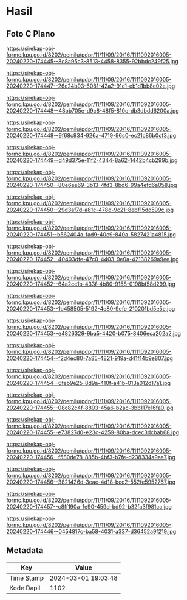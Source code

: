 # Hasil

## Foto C Plano

https://sirekap-obj-formc.kpu.go.id/8202/pemilu/pdpr/11/11/09/20/16/1111092016005-20240220-174445--8c8a95c3-8513-4458-8355-92bbdc249f25.jpg

https://sirekap-obj-formc.kpu.go.id/8202/pemilu/pdpr/11/11/09/20/16/1111092016005-20240220-174447--26c24b93-6081-42a2-91c1-eb1d1bb8c02e.jpg

https://sirekap-obj-formc.kpu.go.id/8202/pemilu/pdpr/11/11/09/20/16/1111092016005-20240220-174448--48bb705e-d9c8-48f5-810c-db3dbdd6200a.jpg

https://sirekap-obj-formc.kpu.go.id/8202/pemilu/pdpr/11/11/09/20/16/1111092016005-20240220-174448--9f68c934-926a-4719-96c0-ec21c86b0cf3.jpg

https://sirekap-obj-formc.kpu.go.id/8202/pemilu/pdpr/11/11/09/20/16/1111092016005-20240220-174449--d49d375e-11f2-4344-8a62-1442b4cb299b.jpg

https://sirekap-obj-formc.kpu.go.id/8202/pemilu/pdpr/11/11/09/20/16/1111092016005-20240220-174450--80e6ee69-3b13-4fd3-8bd6-99a4efd6a058.jpg

https://sirekap-obj-formc.kpu.go.id/8202/pemilu/pdpr/11/11/09/20/16/1111092016005-20240220-174450--29d3af7d-a81c-478d-9c21-8ebf15dd599c.jpg

https://sirekap-obj-formc.kpu.go.id/8202/pemilu/pdpr/11/11/09/20/16/1111092016005-20240220-174451--b562404a-fad9-40c9-840a-5827421a4815.jpg

https://sirekap-obj-formc.kpu.go.id/8202/pemilu/pdpr/11/11/09/20/16/1111092016005-20240220-174452--40403dfe-47c0-4403-9e0a-42138269a9ee.jpg

https://sirekap-obj-formc.kpu.go.id/8202/pemilu/pdpr/11/11/09/20/16/1111092016005-20240220-174452--64a2cc1b-433f-4b80-9158-0198bf58d299.jpg

https://sirekap-obj-formc.kpu.go.id/8202/pemilu/pdpr/11/11/09/20/16/1111092016005-20240220-174453--1b458505-5192-4e80-9efe-210201bd5e5e.jpg

https://sirekap-obj-formc.kpu.go.id/8202/pemilu/pdpr/11/11/09/20/16/1111092016005-20240220-174453--e4826329-9ba5-4420-b075-8406eca202a2.jpg

https://sirekap-obj-formc.kpu.go.id/8202/pemilu/pdpr/11/11/09/20/16/1111092016005-20240220-174454--f2d4ec80-7a85-4821-919a-d41f14b9e807.jpg

https://sirekap-obj-formc.kpu.go.id/8202/pemilu/pdpr/11/11/09/20/16/1111092016005-20240220-174454--6feb9e25-8d9a-410f-a41b-013a012d17a1.jpg

https://sirekap-obj-formc.kpu.go.id/8202/pemilu/pdpr/11/11/09/20/16/1111092016005-20240220-174455--08c82c4f-8893-45a6-b2ac-3bb117e16fa0.jpg

https://sirekap-obj-formc.kpu.go.id/8202/pemilu/pdpr/11/11/09/20/16/1111092016005-20240220-174455--e73827d0-e23c-4259-80ba-dcec3dcbab68.jpg

https://sirekap-obj-formc.kpu.go.id/8202/pemilu/pdpr/11/11/09/20/16/1111092016005-20240220-174456--f580de78-885b-4bf3-b7fe-d238334a9aa7.jpg

https://sirekap-obj-formc.kpu.go.id/8202/pemilu/pdpr/11/11/09/20/16/1111092016005-20240220-174456--3821426d-3eae-4d18-bcc2-552fe5952767.jpg

https://sirekap-obj-formc.kpu.go.id/8202/pemilu/pdpr/11/11/09/20/16/1111092016005-20240220-174457--c8ff190a-1e90-459d-bd92-b32fa3f981cc.jpg

https://sirekap-obj-formc.kpu.go.id/8202/pemilu/pdpr/11/11/09/20/16/1111092016005-20240220-174446--0454817c-ba58-4031-a337-d36452a9f219.jpg


## Metadata

| Key        | Value               |
| ---------- | ------------------- |
| Time Stamp | 2024-03-01 19:03:48 |
| Kode Dapil | 1102                |



